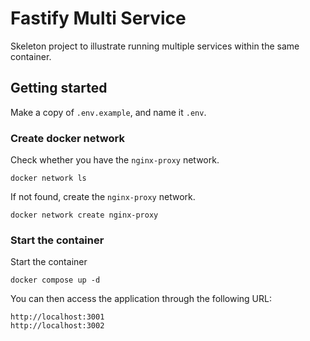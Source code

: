 # Fastify Multi Service

Skeleton project to illustrate running multiple services within the same container.

## Getting started

Make a copy of `.env.example`, and name it `.env`.

### Create docker network

Check whether you have the `nginx-proxy` network.

    docker network ls

If not found, create the `nginx-proxy` network.

    docker network create nginx-proxy

### Start the container

Start the container

    docker compose up -d

You can then access the application through the following URL:

    http://localhost:3001
    http://localhost:3002
